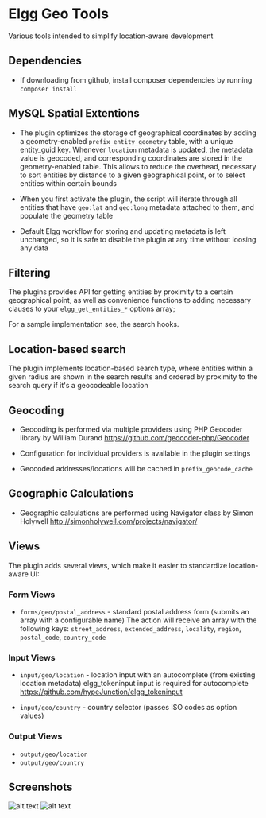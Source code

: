 Elgg Geo Tools
================

Various tools intended to simplify location-aware development

## Dependencies

* If downloading from github, install composer dependencies by running ```composer install```


## MySQL Spatial Extentions

* The plugin optimizes the storage of geographical coordinates by adding a
geometry-enabled ```prefix_entity_geometry``` table, with a unique entity_guid key.
Whenever ```location``` metadata is updated, the metadata value is geocoded, and
corresponding coordinates are stored in the geometry-enabled table. This allows
to reduce the overhead, necessary to sort entities by distance to a given
geographical point, or to select entities within certain bounds

* When you first activate the plugin, the script will iterate through all
entities that have ```geo:lat``` and ```geo:long``` metadata attached to them,
and populate the geometry table

* Default Elgg workflow for storing and updating metadata is left unchanged,
so it is safe to disable the plugin at any time without loosing any data


## Filtering

The plugins provides API for getting entities by proximity to a certain geographical point,
as well as convenience functions to adding necessary clauses to your ```elgg_get_entities_*```
options array;

For a sample implementation see, the search hooks.


## Location-based search

The plugin implements location-based search type, where entities within a given radius
are shown in the search results and ordered by proximity to the search query
if it's a geocodeable location


## Geocoding

* Geocoding is performed via multiple providers using PHP Geocoder library by William Durand
https://github.com/geocoder-php/Geocoder

* Configuration for individual providers is available in the plugin settings

* Geocoded addresses/locations will be cached in ```prefix_geocode_cache```


## Geographic Calculations

* Geographic calculations are  performed using Navigator class by Simon Holywell
http://simonholywell.com/projects/navigator/



## Views

The plugin adds several views, which make it easier to standardize location-aware UI:

### Form Views

* ```forms/geo/postal_address``` - standard postal address form (submits an array with a configurable name)
The action will receive an array with the following keys:
```street_address```,
```extended_address```,
```locality```,
```region```,
```postal_code```,
```country_code```


### Input Views

* ```input/geo/location``` - location input with an autocomplete (from existing location metadata)
elgg_tokeninput input is required for autocomplete https://github.com/hypeJunction/elgg_tokeninput

* ```input/geo/country``` - country selector (passes ISO codes as option values)

### Output Views

* ```output/geo/location```
* ```output/geo/country```


## Screenshots

![alt text](https://raw.github.com/hypeJunction/hypeGeo/master/screenshots/search.png "Search Results")
![alt text](https://raw.github.com/hypeJunction/hypeGeo/master/screenshots/form.png "Form")
